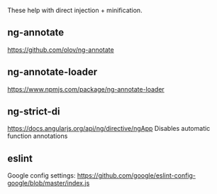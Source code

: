 These help with direct injection + minification.

## ng-annotate
https://github.com/olov/ng-annotate

## ng-annotate-loader
https://www.npmjs.com/package/ng-annotate-loader

## ng-strict-di
https://docs.angularjs.org/api/ng/directive/ngApp
Disables automatic function annotations


## eslint
Google config settings: https://github.com/google/eslint-config-google/blob/master/index.js
